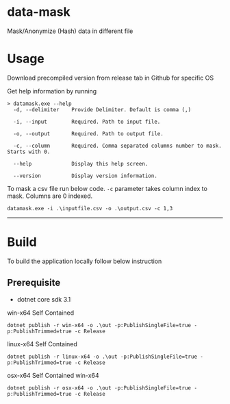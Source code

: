 # data-mask
Mask/Anonymize (Hash) data in different file

# Usage

Download precompiled version from release tab in Github for specific OS 

Get help information by running

```
> datamask.exe --help
  -d, --delimiter    Provide Delimiter. Default is comma (,)

  -i, --input        Required. Path to input file.

  -o, --output       Required. Path to output file.

  -c, --column       Required. Comma separated columns number to mask. Starts with 0.

  --help             Display this help screen.

  --version          Display version information.

```


To mask a csv file run below code. `-c` parameter takes column index to mask. Columns are 0 indexed.

```
datamask.exe -i .\inputfile.csv -o .\output.csv -c 1,3
```

---

# Build

To build the application locally follow below instruction


## Prerequisite
 - dotnet core sdk 3.1
 
win-x64 Self Contained
```
dotnet publish -r win-x64 -o .\out -p:PublishSingleFile=true -p:PublishTrimmed=true -c Release
```

linux-x64 Self Contained
```
dotnet publish -r linux-x64 -o .\out -p:PublishSingleFile=true -p:PublishTrimmed=true -c Release
```

osx-x64 Self Contained
win-x64
```
dotnet publish -r osx-x64 -o .\out -p:PublishSingleFile=true -p:PublishTrimmed=true -c Release
```
